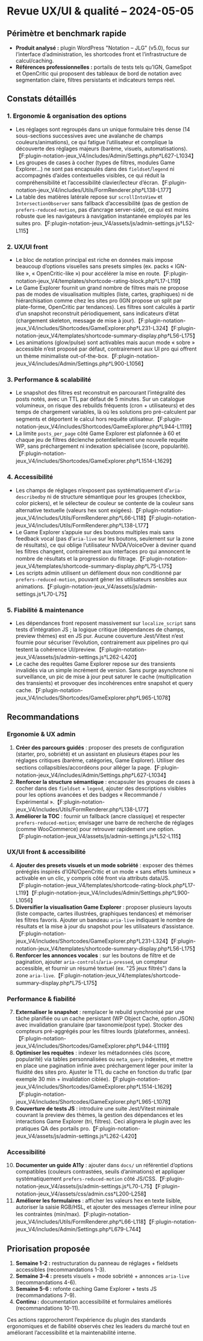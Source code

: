 # Revue UX/UI & qualité – 2024-05-05

## Périmètre et benchmark rapide
- **Produit analysé :** plugin WordPress "Notation – JLG" (v5.0), focus sur l’interface d’administration, les shortcodes front et l’infrastructure de calcul/caching.
- **Références professionnelles :** portails de tests tels qu’IGN, GameSpot et OpenCritic qui proposent des tableaux de bord de notation avec segmentation claire, filtres persistants et indicateurs temps réel.

## Constats détaillés

### 1. Ergonomie & organisation des options
- Les réglages sont regroupés dans un unique formulaire très dense (14 sous-sections successives avec une avalanche de champs couleurs/animations), ce qui fatigue l’utilisateur et complique la découverte des réglages majeurs (barème, visuels, automatisations).【F:plugin-notation-jeux_V4/includes/Admin/Settings.php†L627-L1034】
- Les groupes de cases à cocher (types de filtres, modules Game Explorer…) ne sont pas encapsulés dans des `fieldset`/`legend` ni accompagnés d’aides contextuelles visibles, ce qui réduit la compréhensibilité et l’accessibilité clavier/lecteur d’écran.【F:plugin-notation-jeux_V4/includes/Utils/FormRenderer.php†L138-L177】
- La table des matières latérale repose sur `scrollIntoView` et `IntersectionObserver` sans fallback d’accessibilité (pas de gestion de `prefers-reduced-motion`, pas d’ancrage server-side), ce qui est moins robuste que les navigateurs à navigation instantanée employés par les suites pro.【F:plugin-notation-jeux_V4/assets/js/admin-settings.js†L52-L115】

### 2. UX/UI front
- Le bloc de notation principal est riche en données mais impose beaucoup d’options visuelles sans presets simples (ex. packs « IGN-like », « OpenCritic-like ») pour accélérer la mise en route.【F:plugin-notation-jeux_V4/templates/shortcode-rating-block.php†L17-L119】
- Le Game Explorer fournit un grand nombre de filtres mais ne propose pas de modes de visualisation multiples (liste, cartes, graphiques) ni de hiérarchisation comme chez les sites pro (IGN propose un split par plate-forme, OpenCritic par tendances). Les filtres sont calculés à partir d’un snapshot reconstruit périodiquement, sans indicateurs d’état (chargement skeleton, message de mise à jour).【F:plugin-notation-jeux_V4/includes/Shortcodes/GameExplorer.php†L231-L324】【F:plugin-notation-jeux_V4/templates/shortcode-summary-display.php†L56-L175】
- Les animations (glow/pulse) sont activables mais aucun mode « sobre » accessible n’est proposé par défaut, contrairement aux UI pro qui offrent un thème minimaliste out-of-the-box.【F:plugin-notation-jeux_V4/includes/Admin/Settings.php†L900-L1056】

### 3. Performance & scalabilité
- Le snapshot des filtres est reconstruit en parcourant l’intégralité des posts notés, avec un TTL par défaut de 5 minutes. Sur un catalogue volumineux, on risque des rebuilds fréquents (cron + utilisateurs) et des temps de chargement variables, là où les solutions pro pré-calculent par segments et déportent le calcul hors requête utilisateur.【F:plugin-notation-jeux_V4/includes/Shortcodes/GameExplorer.php†L944-L1119】
- La limite `posts_per_page` côté Game Explorer est plafonnée à 60 et chaque jeu de filtres déclenche potentiellement une nouvelle requête WP, sans préchargement ni indexation spécialisée (score, popularité).【F:plugin-notation-jeux_V4/includes/Shortcodes/GameExplorer.php†L1514-L1629】

### 4. Accessibilité
- Les champs de réglages n’exposent pas systématiquement d’`aria-describedby` ni de structure sémantique pour les groupes (checkbox, color pickers), et le sélecteur de couleur se contente de la couleur sans alternative textuelle (valeurs hex sont exigées).【F:plugin-notation-jeux_V4/includes/Utils/FormRenderer.php†L66-L118】【F:plugin-notation-jeux_V4/includes/Utils/FormRenderer.php†L138-L177】
- Le Game Explorer s’appuie sur des boutons multiples mais sans feedback vocal (pas d’`aria-live` sur les boutons, seulement sur la zone de résultats), ce qui oblige l’utilisateur NVDA/VoiceOver à deviner quand les filtres changent, contrairement aux interfaces pro qui annoncent le nombre de résultats et la progression du filtrage.【F:plugin-notation-jeux_V4/templates/shortcode-summary-display.php†L75-L175】
- Les scripts admin utilisent un défilement doux non conditionné par `prefers-reduced-motion`, pouvant gêner les utilisateurs sensibles aux animations.【F:plugin-notation-jeux_V4/assets/js/admin-settings.js†L70-L75】

### 5. Fiabilité & maintenance
- Les dépendances front reposent massivement sur `localize_script` sans tests d’intégration JS ; la logique critique (dépendances de champs, preview thèmes) est en JS pur. Aucune couverture Jest/Vitest n’est fournie pour sécuriser l’évolution, contrairement aux pipelines pro qui testent la cohérence UI/preview.【F:plugin-notation-jeux_V4/assets/js/admin-settings.js†L262-L420】
- Le cache des requêtes Game Explorer repose sur des transients invalidés via un simple incrément de version. Sans purge asynchrone ni surveillance, un pic de mise à jour peut saturer le cache (multiplication des transients) et provoquer des incohérences entre snapshot et query cache.【F:plugin-notation-jeux_V4/includes/Shortcodes/GameExplorer.php†L965-L1078】

## Recommandations

### Ergonomie & UX admin
1. **Créer des parcours guidés** : proposer des presets de configuration (starter, pro, sobriété) et un assistant en plusieurs étapes pour les réglages critiques (barème, catégories, Game Explorer). Utiliser des sections collapsibles/accordéons pour alléger la page.【F:plugin-notation-jeux_V4/includes/Admin/Settings.php†L627-L1034】
2. **Renforcer la structure sémantique** : encapsuler les groupes de cases à cocher dans des `fieldset` + `legend`, ajouter des descriptions visibles pour les options avancées et des badges « Recommandé / Expérimental ».【F:plugin-notation-jeux_V4/includes/Utils/FormRenderer.php†L138-L177】
3. **Améliorer la TOC** : fournir un fallback (ancre classique) et respecter `prefers-reduced-motion`; envisager une barre de recherche de réglages (comme WooCommerce) pour retrouver rapidement une option.【F:plugin-notation-jeux_V4/assets/js/admin-settings.js†L52-L115】

### UX/UI front & accessibilité
4. **Ajouter des presets visuels et un mode sobriété** : exposer des thèmes préréglés inspirés d’IGN/OpenCritic et un mode « sans effets lumineux » activable en un clic, y compris côté front via attributs data/JS.【F:plugin-notation-jeux_V4/templates/shortcode-rating-block.php†L17-L119】【F:plugin-notation-jeux_V4/includes/Admin/Settings.php†L900-L1056】
5. **Diversifier la visualisation Game Explorer** : proposer plusieurs layouts (liste compacte, cartes illustrées, graphiques tendances) et mémoriser les filtres favoris. Ajouter un bandeau `aria-live` indiquant le nombre de résultats et la mise à jour du snapshot pour les utilisateurs d’assistance.【F:plugin-notation-jeux_V4/includes/Shortcodes/GameExplorer.php†L231-L324】【F:plugin-notation-jeux_V4/templates/shortcode-summary-display.php†L56-L175】
6. **Renforcer les annonces vocales** : sur les boutons de filtre et de pagination, ajouter `aria-controls`/`aria-pressed`, un compteur accessible, et fournir un résumé textuel (ex. "25 jeux filtrés") dans la zone `aria-live`.【F:plugin-notation-jeux_V4/templates/shortcode-summary-display.php†L75-L175】

### Performance & fiabilité
7. **Externaliser le snapshot** : remplacer le rebuild synchronisé par une tâche planifiée ou un cache persistant (WP Object Cache, option JSON) avec invalidation granulaire (par taxonomie/post type). Stocker des compteurs pré-aggrégés pour les filtres lourds (plateformes, années).【F:plugin-notation-jeux_V4/includes/Shortcodes/GameExplorer.php†L944-L1119】
8. **Optimiser les requêtes** : indexer les métadonnées clés (score, popularité) via tables personnalisées ou `meta_query` indexées, et mettre en place une pagination infinie avec préchargement léger pour imiter la fluidité des sites pro. Ajuster le TTL du cache en fonction du trafic (par exemple 30 min + invalidation ciblée).【F:plugin-notation-jeux_V4/includes/Shortcodes/GameExplorer.php†L1514-L1629】【F:plugin-notation-jeux_V4/includes/Shortcodes/GameExplorer.php†L965-L1078】
9. **Couverture de tests JS** : introduire une suite Jest/Vitest minimale couvrant la preview des thèmes, la gestion des dépendances et les interactions Game Explorer (tri, filtres). Ceci alignera le plugin avec les pratiques QA des portails pro.【F:plugin-notation-jeux_V4/assets/js/admin-settings.js†L262-L420】

### Accessibilité
10. **Documenter un guide A11y** : ajouter dans `docs/` un référentiel d’options compatibles (couleurs contrastées, seuils d’animations) et appliquer systématiquement `prefers-reduced-motion` côté JS/CSS.【F:plugin-notation-jeux_V4/assets/js/admin-settings.js†L70-L75】【F:plugin-notation-jeux_V4/assets/css/admin.css†L200-L258】
11. **Améliorer les formulaires** : afficher les valeurs hex en texte lisible, autoriser la saisie RGB/HSL, et ajouter des messages d’erreur inline pour les contraintes (min/max).【F:plugin-notation-jeux_V4/includes/Utils/FormRenderer.php†L66-L118】【F:plugin-notation-jeux_V4/includes/Admin/Settings.php†L679-L744】

## Priorisation proposée
1. **Semaine 1-2 :** restructuration du panneau de réglages + fieldsets accessibles (recommandations 1-3).
2. **Semaine 3-4 :** presets visuels + mode sobriété + annonces `aria-live` (recommandations 4-6).
3. **Semaine 5-6 :** refonte caching Game Explorer + tests JS (recommandations 7-9).
4. **Continu :** documentation accessibilité et formulaires améliorés (recommandations 10-11).

Ces actions rapprocheront l’expérience du plugin des standards ergonomiques et de fiabilité observés chez les leaders du marché tout en améliorant l’accessibilité et la maintenabilité interne.
